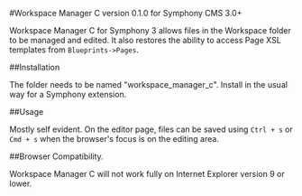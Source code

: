 #Workspace Manager C version 0.1.0 for Symphony CMS 3.0+

Workspace Manager C for Symphony 3 allows files in the Workspace folder to be managed and edited. It also restores the ability to access Page XSL templates from `Blueprints->Pages`.

##Installation

The folder needs to be named "workspace\_manager\_c". Install in the usual way for a Symphony extension.

##Usage

Mostly self evident. On the editor page, files can be saved using `Ctrl + s` or `Cmd + s` when the browser's focus is on the editing area.

##Browser Compatibility.

Workspace Manager C will not work fully on Internet Explorer version 9 or lower.